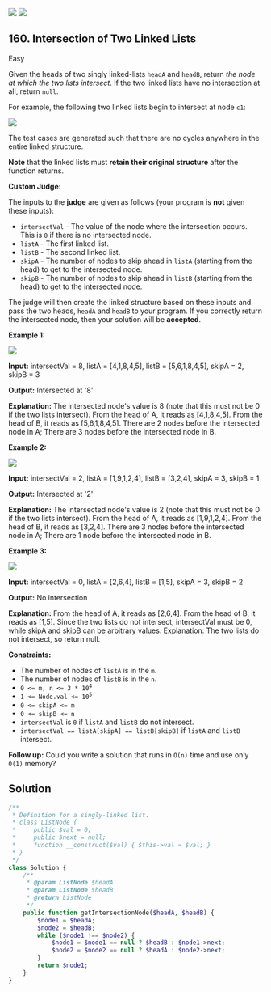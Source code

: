 [![](https://img.shields.io/github/stars/javadev/LeetCode-in-All?label=Stars&style=flat-square)](https://github.com/javadev/LeetCode-in-All)
[![](https://img.shields.io/github/forks/javadev/LeetCode-in-All?label=Fork%20me%20on%20GitHub%20&style=flat-square)](https://github.com/javadev/LeetCode-in-All/fork)

## 160\. Intersection of Two Linked Lists

Easy

Given the heads of two singly linked-lists `headA` and `headB`, return _the node at which the two lists intersect_. If the two linked lists have no intersection at all, return `null`.

For example, the following two linked lists begin to intersect at node `c1`:

![](https://assets.leetcode.com/uploads/2021/03/05/160_statement.png)

The test cases are generated such that there are no cycles anywhere in the entire linked structure.

**Note** that the linked lists must **retain their original structure** after the function returns.

**Custom Judge:**

The inputs to the **judge** are given as follows (your program is **not** given these inputs):

*   `intersectVal` - The value of the node where the intersection occurs. This is `0` if there is no intersected node.
*   `listA` - The first linked list.
*   `listB` - The second linked list.
*   `skipA` - The number of nodes to skip ahead in `listA` (starting from the head) to get to the intersected node.
*   `skipB` - The number of nodes to skip ahead in `listB` (starting from the head) to get to the intersected node.

The judge will then create the linked structure based on these inputs and pass the two heads, `headA` and `headB` to your program. If you correctly return the intersected node, then your solution will be **accepted**.

**Example 1:**

![](https://assets.leetcode.com/uploads/2021/03/05/160_example_1_1.png)

**Input:** intersectVal = 8, listA = [4,1,8,4,5], listB = [5,6,1,8,4,5], skipA = 2, skipB = 3

**Output:** Intersected at '8'

**Explanation:** The intersected node's value is 8 (note that this must not be 0 if the two lists intersect). From the head of A, it reads as [4,1,8,4,5]. From the head of B, it reads as [5,6,1,8,4,5]. There are 2 nodes before the intersected node in A; There are 3 nodes before the intersected node in B. 

**Example 2:**

![](https://assets.leetcode.com/uploads/2021/03/05/160_example_2.png)

**Input:** intersectVal = 2, listA = [1,9,1,2,4], listB = [3,2,4], skipA = 3, skipB = 1

**Output:** Intersected at '2'

**Explanation:** The intersected node's value is 2 (note that this must not be 0 if the two lists intersect). From the head of A, it reads as [1,9,1,2,4]. From the head of B, it reads as [3,2,4]. There are 3 nodes before the intersected node in A; There are 1 node before the intersected node in B. 

**Example 3:**

![](https://assets.leetcode.com/uploads/2021/03/05/160_example_3.png)

**Input:** intersectVal = 0, listA = [2,6,4], listB = [1,5], skipA = 3, skipB = 2

**Output:** No intersection

**Explanation:** From the head of A, it reads as [2,6,4]. From the head of B, it reads as [1,5]. Since the two lists do not intersect, intersectVal must be 0, while skipA and skipB can be arbitrary values. Explanation: The two lists do not intersect, so return null. 

**Constraints:**

*   The number of nodes of `listA` is in the `m`.
*   The number of nodes of `listB` is in the `n`.
*   <code>0 <= m, n <= 3 * 10<sup>4</sup></code>
*   <code>1 <= Node.val <= 10<sup>5</sup></code>
*   `0 <= skipA <= m`
*   `0 <= skipB <= n`
*   `intersectVal` is `0` if `listA` and `listB` do not intersect.
*   `intersectVal == listA[skipA] == listB[skipB]` if `listA` and `listB` intersect.

**Follow up:** Could you write a solution that runs in `O(n)` time and use only `O(1)` memory?

## Solution

```php
/**
 * Definition for a singly-linked list.
 * class ListNode {
 *     public $val = 0;
 *     public $next = null;
 *     function __construct($val) { $this->val = $val; }
 * }
 */
class Solution {
    /**
     * @param ListNode $headA
     * @param ListNode $headB
     * @return ListNode
     */
    public function getIntersectionNode($headA, $headB) {
        $node1 = $headA;
        $node2 = $headB;
        while ($node1 !== $node2) {
            $node1 = $node1 == null ? $headB : $node1->next;
            $node2 = $node2 == null ? $headA : $node2->next;
        }
        return $node1;
    }
}
```